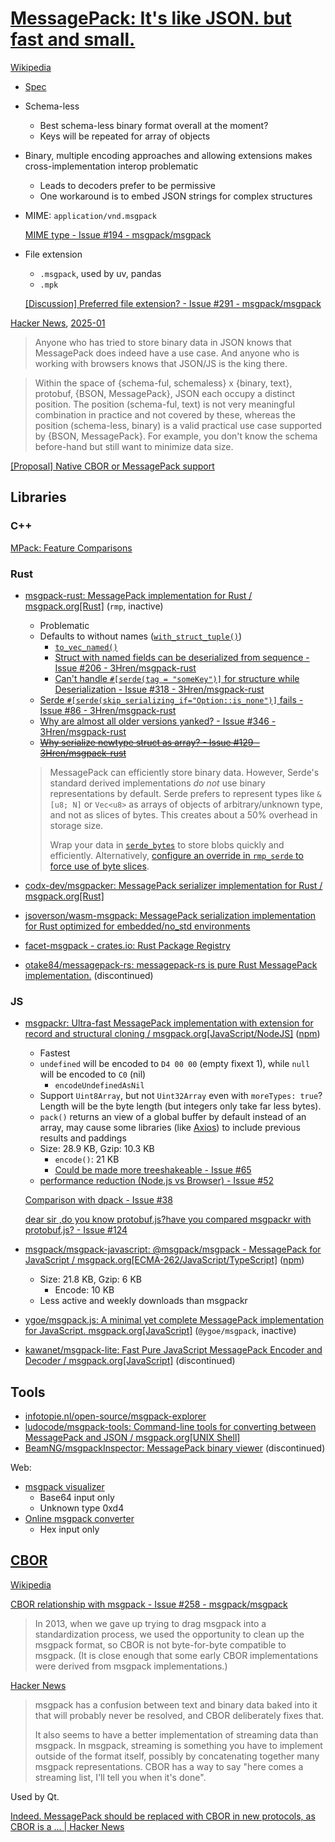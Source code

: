 # [MessagePack: It's like JSON. but fast and small.](https://msgpack.org/index.html)
[Wikipedia](https://en.wikipedia.org/wiki/MessagePack)

- [Spec](https://github.com/msgpack/msgpack/blob/master/spec.md)
- Schema-less
  - Best schema-less binary format overall at the moment?
  - Keys will be repeated for array of objects
- Binary, multiple encoding approaches and allowing extensions makes cross-implementation interop problematic
  - Leads to decoders prefer to be permissive
  - One workaround is to embed JSON strings for complex structures
- MIME: `application/vnd.msgpack`

  [MIME type - Issue #194 - msgpack/msgpack](https://github.com/msgpack/msgpack/issues/194)
- File extension
  - `.msgpack`, used by uv, pandas
  - `.mpk`

  [\[Discussion\] Preferred file extension? - Issue #291 - msgpack/msgpack](https://github.com/msgpack/msgpack/issues/291)

[Hacker News](https://news.ycombinator.com/item?id=4981376), [2025-01](https://news.ycombinator.com/item?id=42663047)
> Anyone who has tried to store binary data in JSON knows that MessagePack does indeed have a use case. And anyone who is working with browsers knows that JSON/JS is the king there.

> Within the space of {schema-ful, schemaless} x {binary, text}, protobuf, {BSON, MessagePack}, JSON each occupy a distinct position. The position (schema-ful, text) is not very meaningful combination in practice and not covered by these, whereas the position (schema-less, binary) is a valid practical use case supported by {BSON, MessagePack}. For example, you don't know the schema before-hand but still want to minimize data size.

[\[Proposal\] Native CBOR or MessagePack support](https://discourse.wicg.io/t/proposal-native-cbor-or-messagepack-support/2011/)

## Libraries
### C++
[MPack: Feature Comparisons](https://ludocode.github.io/mpack/md_docs_features.html)

### Rust
- [msgpack-rust: MessagePack implementation for Rust / msgpack.org\[Rust\]](https://github.com/3Hren/msgpack-rust) (`rmp`, inactive)
  - Problematic
  - Defaults to without names ([`with_struct_tuple()`](https://docs.rs/rmp-serde/latest/rmp_serde/encode/struct.Serializer.html#method.with_struct_tuple))
    - [`to_vec_named()`](https://docs.rs/rmp-serde/latest/rmp_serde/encode/fn.to_vec_named.html)
    - [Struct with named fields can be deserialized from sequence - Issue #206 - 3Hren/msgpack-rust](https://github.com/3Hren/msgpack-rust/issues/206)
    - [Can't handle `#[serde(tag = "someKey")]` for structure while Deserialization - Issue #318 - 3Hren/msgpack-rust](https://github.com/3Hren/msgpack-rust/issues/318)
  - [Serde `#[serde(skip_serializing_if="Option::is_none")]` fails - Issue #86 - 3Hren/msgpack-rust](https://github.com/3Hren/msgpack-rust/issues/86)
  - [Why are almost all older versions yanked? - Issue #346 - 3Hren/msgpack-rust](https://github.com/3Hren/msgpack-rust/issues/346)
  - ~~[Why serialize newtype struct as array? - Issue #129 - 3Hren/msgpack-rust](https://github.com/3Hren/msgpack-rust/issues/129)~~

  > MessagePack can efficiently store binary data. However, Serde's standard derived implementations *do not* use binary representations by default. Serde prefers to represent types like `&[u8; N]` or `Vec<u8>` as arrays of objects of arbitrary/unknown type, and not as slices of bytes. This creates about a 50% overhead in storage size.
  > 
  > Wrap your data in [`serde_bytes`](https://lib.rs/crates/serde_bytes) to store blobs quickly and efficiently. Alternatively, [configure an override in `rmp_serde` to force use of byte slices](https://docs.rs/rmp-serde/latest/rmp_serde/encode/struct.Serializer.html#method.with_bytes).
- [codx-dev/msgpacker: MessagePack serializer implementation for Rust / msgpack.org\[Rust\]](https://github.com/codx-dev/msgpacker)
- [jsoverson/wasm-msgpack: MessagePack serialization implementation for Rust optimized for embedded/no\_std environments](https://github.com/jsoverson/wasm-msgpack)
- [facet-msgpack - crates.io: Rust Package Registry](https://crates.io/crates/facet-msgpack)
- [otake84/messagepack-rs: messagepack-rs is pure Rust MessagePack implementation.](https://github.com/otake84/messagepack-rs) (discontinued)

### JS
- [msgpackr: Ultra-fast MessagePack implementation with extension for record and structural cloning / msgpack.org\[JavaScript/NodeJS\]](https://github.com/kriszyp/msgpackr) ([npm](https://www.npmjs.com/package/msgpackr))
  - Fastest
  - `undefined` will be encoded to `D4 00 00` (empty fixext 1), while `null` will be encoded to `C0` (nil)
    - `encodeUndefinedAsNil`
  - Support `Uint8Array`, but not `Uint32Array` even with `moreTypes: true`? Length will be the byte length (but integers only take far less bytes).
  - `pack()` returns an view of a global buffer by default instead of an array, may cause some libraries (like [Axios](https://github.com/Chaoses-Ib/Networks/blob/main/Application/HTTP/Libraries/JS/README.md#axios)) to include previous results and paddings
  - Size: 28.9 KB, Gzip: 10.3 KB
    - `encode()`: 21 KB
    - [Could be made more treeshakeable - Issue #65](https://github.com/kriszyp/msgpackr/issues/65)
  - [performance reduction (Node.js vs Browser) - Issue #52](https://github.com/kriszyp/msgpackr/issues/52)

  [Comparison with dpack - Issue #38](https://github.com/kriszyp/msgpackr/issues/38)

  [dear sir ,do you know protobuf.js?have you compared msgpackr with protobuf.js? - Issue #124](https://github.com/kriszyp/msgpackr/issues/124)

- [msgpack/msgpack-javascript: @msgpack/msgpack - MessagePack for JavaScript / msgpack.org\[ECMA-262/JavaScript/TypeScript\]](https://github.com/msgpack/msgpack-javascript) ([npm](https://www.npmjs.com/package/@msgpack/msgpack))
  - Size: 21.8 KB, Gzip: 6 KB
    - Encode: 10 KB
  - Less active and weekly downloads than msgpackr

- [ygoe/msgpack.js: A minimal yet complete MessagePack implementation for JavaScript. msgpack.org\[JavaScript\]](https://github.com/ygoe/msgpack.js) (`@ygoe/msgpack`, inactive)
- [kawanet/msgpack-lite: Fast Pure JavaScript MessagePack Encoder and Decoder / msgpack.org\[JavaScript\]](https://github.com/kawanet/msgpack-lite) (discontinued)

## Tools
- [infotopie.nl/open-source/msgpack-explorer](http://www.infotopie.nl/open-source/msgpack-explorer)
- [ludocode/msgpack-tools: Command-line tools for converting between MessagePack and JSON / msgpack.org\[UNIX Shell\]](https://github.com/ludocode/msgpack-tools)
- [BeamNG/msgpackInspector: MessagePack binary viewer](https://github.com/BeamNG/msgpackInspector) (discontinued)

Web:
- [msgpack visualizer](https://sugendran.github.io/msgpack-visualizer/)
  - Base64 input only
  - Unknown type 0xd4
- [Online msgpack converter](https://msgpack.solder.party/)
  - Hex input only

## [CBOR](https://cbor.io/)
[Wikipedia](https://en.wikipedia.org/wiki/CBOR)

[CBOR relationship with msgpack - Issue #258 - msgpack/msgpack](https://github.com/msgpack/msgpack/issues/258)
> In 2013, when we gave up trying to drag msgpack into a standardization process, we used the opportunity to clean up the msgpack format, so CBOR is not byte-for-byte compatible to msgpack. (It is close enough that some early CBOR implementations were derived from msgpack implementations.)

[Hacker News](https://news.ycombinator.com/item?id=10995726)
> msgpack has a confusion between text and binary data baked into it that will probably never be resolved, and CBOR deliberately fixes that.
>
> It also seems to have a better implementation of streaming data than msgpack. In msgpack, streaming is something you have to implement outside of the format itself, possibly by concatenating together many msgpack representations. CBOR has a way to say "here comes a streaming list, I'll tell you when it's done".

Used by Qt.

[Indeed. MessagePack should be replaced with CBOR in new protocols, as CBOR is a ... | Hacker News](https://news.ycombinator.com/item?id=14067747)
